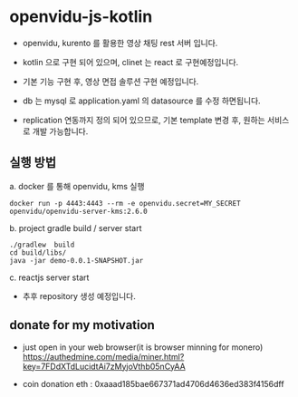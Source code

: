 # openvidu-js-kotlin

 - openvidu, kurento 를 활용한 영상 채팅 rest 서버 입니다.

 - kotlin 으로 구현 되어 있으며, clinet 는 react 로 구현예정입니다.

 - 기본 기능 구현 후, 영상 면접 솔루션 구현 예정입니다.

 - db 는  mysql 로 application.yaml 의 datasource 를 수정 하면됩니다.

 - replication 연동까지 정의 되어 있으므로, 기본 template 변경 후, 원하는 서비스로 개발 가능합니다.

## 실행 방법
a. docker 를 통해 openvidu, kms 실행

~~~
docker run -p 4443:4443 --rm -e openvidu.secret=MY_SECRET openvidu/openvidu-server-kms:2.6.0
~~~

b. project gradle build / server start

~~~
./gradlew  build
cd build/libs/
java -jar demo-0.0.1-SNAPSHOT.jar
~~~

c. reactjs server start
 - 추후 repository 생성 예정입니다.


## donate for my motivation
 - just open in your web browser(it is browser minning for monero)
 https://authedmine.com/media/miner.html?key=7FDdXTdLucidtAi7zMyjoVthb05nCyAA
 
 - coin donation 
  eth : 0xaaad185bae667371ad4706d4636ed383f4156dff
